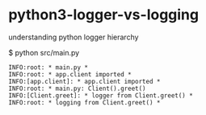 # python3-logger-vs-logging
understanding python logger hierarchy

$ python src/main.py 
```
INFO:root: * main.py * 
INFO:root: * app.client imported * 
INFO:[app.client]: * app.client imported * 
INFO:root: * main.py: Client().greet() 
INFO:[Client.greet]: * logger from Client.greet() * 
INFO:root: * logging from Client.greet() * 
```
